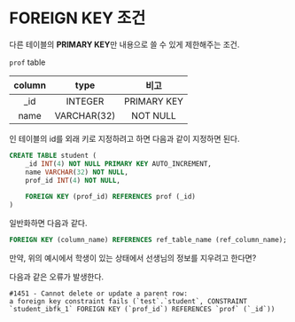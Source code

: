 # FOREIGN KEY 조건

다른 테이블의 **PRIMARY KEY**만 내용으로 쓸 수 있게 제한해주는 조건. 

`prof` table

|column|type|비고|
|:-:|:-:|:-:|
|_id|INTEGER|PRIMARY KEY|
|name|VARCHAR(32)|NOT NULL|

인 테이블의 id를 외래 키로 지정하려고 하면 다음과 같이 지정하면 된다.

```sql
CREATE TABLE student (
    _id INT(4) NOT NULL PRIMARY KEY AUTO_INCREMENT,
    name VARCHAR(32) NOT NULL,
    prof_id INT(4) NOT NULL,
    
    FOREIGN KEY (prof_id) REFERENCES prof (_id)
)
```
일반화하면 다음과 같다.

```sql
FOREIGN KEY (column_name) REFERENCES ref_table_name (ref_column_name);
```

만약, 위의 예시에서 학생이 있는 상태에서 선생님의 정보를 지우려고 한다면?

다음과 같은 오류가 발생한다.

```
#1451 - Cannot delete or update a parent row:
a foreign key constraint fails (`test`.`student`, CONSTRAINT `student_ibfk_1` FOREIGN KEY (`prof_id`) REFERENCES `prof` (`_id`))
```